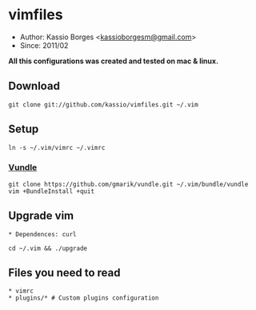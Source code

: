 # vimfiles

* Author: Kassio Borges <<kassioborgesm@gmail.com>>
* Since: 2011/02

<b>All this configurations was created and tested on mac & linux.</b>

## Download

    git clone git://github.com/kassio/vimfiles.git ~/.vim

## Setup

    ln -s ~/.vim/vimrc ~/.vimrc

### [Vundle](https://github.com/gmarik/vundle)

    git clone https://github.com/gmarik/vundle.git ~/.vim/bundle/vundle
    vim +BundleInstall +quit

## Upgrade vim

    * Dependences: curl

    cd ~/.vim && ./upgrade

## Files you need to read

    * vimrc
    * plugins/* # Custom plugins configuration
